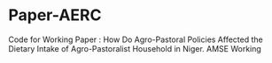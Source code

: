 # Paper-AERC

Code for Working Paper : How Do Agro-Pastoral Policies Affected the Dietary Intake of Agro-Pastoralist Household in Niger. AMSE Working 
